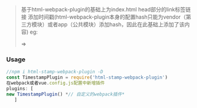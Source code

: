 >基于html-webpack-plugin的基础上为index.html head部分的link标签链接 添加时间戳(html-webpack-plugin本身的配置hash只能为vendor（第三方模块）或者app（公共模块）添加hash，因此在此基础上添加了该内容)
>eg: 
>
><link href="..../xx.js">
>
><link href="..../xx.css">
>
> => 
>
><link href="..../xx.css?15487745871"> 
>
><link href="..../xx.js?15487745871"> 

### Usage

```js
//npm i html-stamp-webpack-plugin -D
const TimestampPlugin = require('html-stamp-webpack-plugin')
在webpack或者vue.config.js配置中新增插件
plugins: [
new TimestampPlugin() *// 自定义的webpack插件*
   ]
```



